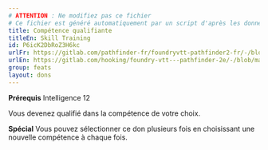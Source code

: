 ```yaml
---
# ATTENTION : Ne modifiez pas ce fichier
# Ce fichier est généré automatiquement par un script d'après les données du module Foundry VTT officiel et de sa traduction
title: Compétence qualifiante
titleEn: Skill Training
id: P6icK2DbRoZ3H6kc
urlFr: https://gitlab.com/pathfinder-fr/foundryvtt-pathfinder2-fr/-/blob/master/data/feats/P6icK2DbRoZ3H6kc.htm
urlEn: https://gitlab.com/hooking/foundry-vtt---pathfinder-2e/-/blob/master/packs/data/feats.db/skill-training.json
group: feats
layout: dons
---
```

**Prérequis** Intelligence 12

Vous devenez qualifié dans la compétence de votre choix.

**Spécial** Vous pouvez sélectionner ce don plusieurs fois en choisissant une nouvelle compétence à chaque fois.


